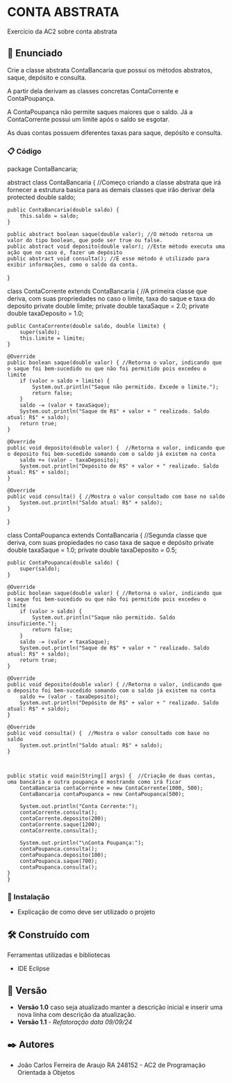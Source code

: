 # CONTA ABSTRATA
Exercício da AC2 sobre conta abstrata

## 🚀 Enunciado

Crie a classe abstrata ContaBancaria que possui os métodos abstratos, saque, depósito e consulta.

A partir dela derivam as classes concretas ContaCorrente e ContaPoupança.

A ContaPoupança não permite saques maiores que o saldo. Já a ContaCorrente possui um limite após o saldo se esgotar.

As duas contas possuem diferentes taxas para saque, depósito e consulta.


### 📋 Código

package ContaBancaria;


abstract class ContaBancaria { //Começo criando a classe abstrata que irá fornecer a estrutura basíca para as demais classes que irão derivar dela
    protected double saldo;

    public ContaBancaria(double saldo) {
        this.saldo = saldo;
    }

    public abstract boolean saque(double valor); //O método retorna um valor do tipo boolean, que pode ser true ou false.
    public abstract void deposito(double valor); //Este método executa uma ação que no caso é, fazer um depósito
    public abstract void consulta(); //E esse método é utilizado para exibir informações, como o saldo da conta.
}

class ContaCorrente extends ContaBancaria { //A primeira classe que deriva, com suas propriedades no caso o limite, taxa do saque e taxa do deposito
    private double limite;
    private double taxaSaque = 2.0;
    private double taxaDeposito = 1.0;

    public ContaCorrente(double saldo, double limite) {
        super(saldo);
        this.limite = limite;
    }

    @Override
    public boolean saque(double valor) { //Retorna o valor, indicando que o saque foi bem-sucedido ou que não foi permitido pois excedeu o limite
        if (valor > saldo + limite) {
            System.out.println("Saque não permitido. Excede o limite.");
            return false;
        }
        saldo -= (valor + taxaSaque);
        System.out.println("Saque de R$" + valor + " realizado. Saldo atual: R$" + saldo);
        return true;
    }

    @Override
    public void deposito(double valor) {  //Retorna o valor, indicando que o deposito foi bem-sucedido somando com o saldo já existem na conta
        saldo += (valor - taxaDeposito);
        System.out.println("Depósito de R$" + valor + " realizado. Saldo atual: R$" + saldo);
    }

    @Override
    public void consulta() { //Mostra o valor consultado com base no saldo
        System.out.println("Saldo atual: R$" + saldo);
    }
}

class ContaPoupanca extends ContaBancaria { //Segunda classe que deriva, com suas propiedades no caso taxa de saque e depósito
    private double taxaSaque = 1.0;
    private double taxaDeposito = 0.5;

    public ContaPoupanca(double saldo) {
        super(saldo);
    }

    @Override
    public boolean saque(double valor) { //Retorna o valor, indicando que o saque foi bem-sucedido ou que não foi permitido pois excedeu o limite
        if (valor > saldo) {
            System.out.println("Saque não permitido. Saldo insuficiente.");
            return false;
        }
        saldo -= (valor + taxaSaque);
        System.out.println("Saque de R$" + valor + " realizado. Saldo atual: R$" + saldo);
        return true;
    }

    @Override
    public void deposito(double valor) { //Retorna o valor, indicando que o deposito foi bem-sucedido somando com o saldo já existem na conta
        saldo += (valor - taxaDeposito);
        System.out.println("Depósito de R$" + valor + " realizado. Saldo atual: R$" + saldo);
    }

    @Override
    public void consulta() {  //Mostra o valor consultado com base no saldo
        System.out.println("Saldo atual: R$" + saldo);
    }



    public static void main(String[] args) {  //Criação de duas contas, uma bancária e outra poupança e mostrando como irá ficar
        ContaBancaria contaCorrente = new ContaCorrente(1000, 500);
        ContaBancaria contaPoupanca = new ContaPoupanca(500);

        System.out.println("Conta Corrente:");
        contaCorrente.consulta();
        contaCorrente.deposito(200);
        contaCorrente.saque(1200);
        contaCorrente.consulta();

        System.out.println("\nConta Poupança:");
        contaPoupanca.consulta();
        contaPoupanca.deposito(100);
        contaPoupanca.saque(700);
        contaPoupanca.consulta();
    }
    }


### 🔧 Instalação

* Explicação de como deve ser utilizado o projeto

## 🛠️ Construído com

Ferramentas utilizadas e bibliotecas

* IDE Eclipse

## 📌 Versão

* **Versão 1.0** caso seja atualizado manter a descrição inicial e inserir uma nova linha com descrição da atualização.
* **Versão 1.1** - *Refatoração* *data 09/09/24*

## ✒️ Autores

* João Carlos Ferreira de Araujo RA 248152 - AC2 de Programação Orientada à Objetos

